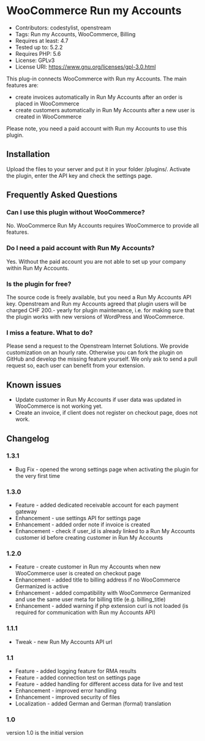 # WooCommerce Run my Accounts
* Contributors: codestylist, openstream
* Tags: Run my Accounts, WooCommerce, Billing
* Requires at least: 4.7
* Tested up to: 5.2.2
* Requires PHP: 5.6
* License: GPLv3
* License URI: https://www.gnu.org/licenses/gpl-3.0.html

This plug-in connects WooCommerce with Run my Accounts.
The main features are:
* create invoices automatically in Run My Accounts after an order is placed in WooCommerce
* create customers automatically in Run My Accounts after a new user is created in WooCommerce

Please note, you need a paid account with Run my Accounts to use this plugin.

## Installation
Upload the files to your server and put it in your folder /plugins/.
Activate the plugin, enter the API key and check the settings page.

## Frequently Asked Questions

### Can I use this plugin without WooCommerce?

No. WooCommerce Run My Accounts requires WooCommerce to provide all features.

### Do I need a paid account with Run My Accounts?

Yes. Without the paid account you are not able to set up your company within Run My Accounts.

### Is the plugin for free?

The source code is freely available, but you need a Run My Accounts API key. Openstream and Run my Accounts agreed that plugin users will be charged CHF 200.- yearly for plugin maintenance, i.e. for making sure that the plugin works with new versions of WordPress and WooCommerce.

### I miss a feature. What to do?

Please send a request to the Openstream Internet Solutions. We provide customization on an hourly rate. Otherwise you can fork the plugin on GitHub and develop the missing feature yourself. We only ask to send a pull request so, each user can benefit from your extension.

## Known issues
* Update customer in Run My Accounts if user data was updated in WooCommerce is not working yet.
* Create an invoice, if client does not register on checkout page, does not work.

## Changelog
### 1.3.1
* Bug Fix - opened the wrong settings page when activating the plugin for the very first time

### 1.3.0
* Feature - added dedicated receivable account for each payment gateway
* Enhancement - use settings API for settings page
* Enhancement - added order note if invoice is created
* Enhancement - check if user_id is already linked to a Run My Accounts customer id before creating customer in Run My Accounts

### 1.2.0
* Feature - create customer in Run my Accounts when new WooCommerce user is created on checkout page
* Enhancement - added title to billing address if no WooCommerce Germanized is active
* Enhancement - added compatibility with WooCommerce Germanized and use the same user meta for billing title (e.g. billing_title)
* Enhancement - added warning if php extension curl is not loaded (is required for communication with Run my Accounts API)

### 1.1.1
* Tweak - new Run My Accounts API url

### 1.1
* Feature - added logging feature for RMA results
* Feature - added connection test on settings page
* Feature - added handling for different access data for live and test
* Enhancement - improved error handling
* Enhancement - improved security of files
* Localization - added German and German (formal) translation   

### 1.0
version 1.0 is the initial version
